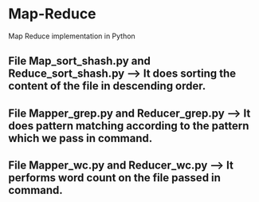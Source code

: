 # Map-Reduce
Map Reduce implementation in Python

File Map_sort_shash.py and Reduce_sort_shash.py --> It does sorting the content of the file in descending order.
----------------------------------------------------------------------------------------------------------------
File Mapper_grep.py and Reducer_grep.py --> It does pattern matching according to the pattern which we pass in command.
----------------------------------------------------------------------------------------------------------------
File Mapper_wc.py and Reducer_wc.py --> It performs word count on the file passed in command.
----------------------------------------------------------------------------------------------------------------
